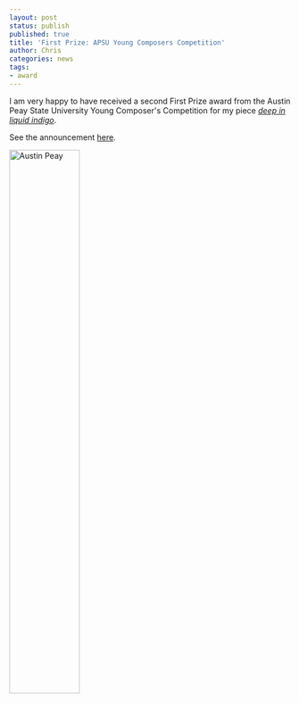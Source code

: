 ```yaml
---
layout: post
status: publish
published: true
title: 'First Prize: APSU Young Composers Competition'
author: Chris
categories: news
tags:
- award
---
```

I am very happy to have received a second First Prize award from the Austin Peay State University Young Composer's Competition for my piece [*deep in liquid indigo*]({{site.baseurl}}/music/deep-in-liquid-indigo.html).

See the announcement [here](http://businessclarksville.com/education/christopher-chandler-wins-apsus-27th-annual-young-composer/2013/11/19/58824).

<div class="text-center">
  <img src="{{site.baseurl}}/assets/img/austin-peay-logo.jpg" alt="Austin Peay" width="50%" height="50%" border="" align="" />
</div>
